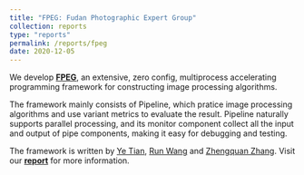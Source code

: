```yaml
---
title: "FPEG: Fudan Photographic Expert Group"
collection: reports
type: "reports"
permalink: /reports/fpeg
date: 2020-12-05
---
```


We develop **[FPEG](https://github.com/fields1631/fpeg)**, an extensive, zero config, multiprocess accelerating programming framework for constructing image processing algorithms.

The framework mainly consists of Pipeline, which pratice image processing algorithms and use variant metrics to evaluate the result. Pipeline naturally supports parallel processing, and its monitor component collect all the input and output of pipe components, making it easy for debugging and testing.

The framework is written by [Ye Tian](https://github.com/fields1631), [Run Wang](https://github.com/SamanthaWangdl) and [Zhengquan Zhang](https://github.com/spring520). Visit our **[report](pdfs/fpeg%20report.pdf)** for more information.
